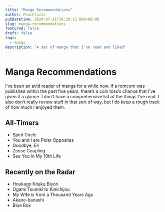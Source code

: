 ```yaml
---
title: "Manga Recommendations"
author: Peachfuzzz
pubDatetime: 2024-07-21T16:30:12.000+00:00
slug: manga-recommendations
featured: false
draft: false
tags:
  - manga
description: "A set of manga that I've read and liked"
---
```


<style>
.tooltip {
  position: relative;
  display: inline-block;
  border-bottom: 2px dotted black;
}

.tooltip .tooltiptext {
  visibility: hidden;
  width: 120px;
  background-color: black;
  color: #fff;
  text-align: center;
  border-radius: 6px;
  padding: 5px 0;

  /* Position the tooltip */
  position: absolute;
  z-index: 10;
}

.tooltip:hover .tooltiptext {
  visibility: visible;
}
</style>

# Manga Recommendations

I’ve been an avid reader of manga for a while now. If a romcom was published within the past five years, there’s a coin toss’s chance that I’ve given it a glance. I don’t have a comprehensive list of the things I’ve read. I also don’t really review stuff in that sort of way, but I do keep a rough track of how much I enjoyed them.

## All-Timers

- Spirit Circle
- You and I are Polar Opposites
- Goodbye, Eri
- Zense Coupling
- See You in My 19th Life

## Recently on the Radar

- Houkago Kitaku Biyori
- Ogami Tsumiki to Kinichijou
- My Wife is from a Thousand Years Ago
- Akane-banashi
- Blue Box
